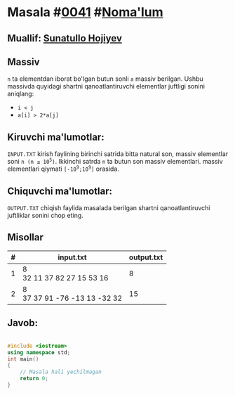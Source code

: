 <h1>Masala #<a href="https://robocontest.uz/tasks/0041">0041</a> #<a href="https://robocontest.uz/tasks?category=1">Noma'lum</a></h1>
<h2> Muallif: <a href="https://robocontest.uz/profile/sunnat">Sunatullo Hojiyev</a></h2>
<h2>Massiv</h2>
<p>
    <code>n</code> ta elementdan iborat bo'lgan butun sonli <code>a</code> massiv berilgan. Ushbu massivda quyidagi shartni qanoatlantiruvchi elementlar juftligi sonini aniqlang:</p>
    <ul>
        <li><code>i &lt; j</code></li>
        <li><code>a[i] &gt; 2*a[j]</code></li>
    </ul>
<h2>Kiruvchi ma'lumotlar:</h2>
<p>
    <code>INPUT.TXT</code> kirish faylining birinchi satrida bitta natural son, massiv elementlar soni <code>n (n ≤ 10<sup>5</sup>)</code>. Ikkinchi satrda <code>n</code> ta butun son massiv elementlari. massiv elementlari qiymati <code>[-10<sup>9</sup>;10<sup>9</sup>]</code> orasida.
</p>
<h2>Chiquvchi ma'lumotlar:</h2>
<p><code>OUTPUT.TXT</code> chiqish faylida masalada berilgan shartni qanoatlantiruvchi juftliklar sonini chop eting.</p>
<h2>Misollar</h2>
<table>
    <thead>
        <tr>
            <th>#</th>
            <th>input.txt</th>
            <th>output.txt</th>
        </tr>
    </thead>
    <tbody>
        <tr>
            <td>1</td>
            <td>8<br>32 11 37 82 27 15 53 16</td>
            <td>8</td>
        </tr>
        <tr>
            <td>2</td>
            <td>8<br>37 37 91 -76 -13 13 -32 32</td>
            <td>15</td>
        </tr>
    </tbody>
</table>    
<h2>Javob:</h2>

######
```cpp
#include <iostream>
using namespace std;
int main()
{
    // Masala hali yechilmagan
    return 0;
}
```
